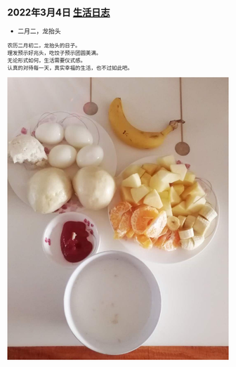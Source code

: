 ## 2022年3月4日  [生活日志](../life.md)
- 二月二，龙抬头
```
农历二月初二，龙抬头的日子。
理发预示好兆头，吃饺子预示团圆美满。
无论形式如何，生活需要仪式感。
认真的对待每一天，真实幸福的生活，也不过如此吧。
```
![营养美味早餐](../img/20220304.jpg)
